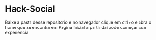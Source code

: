 # Hack-Social
Baixe a pasta desse repositorio e no navegador clique em ctrl+o e abra o home que se encontra em Pagina Inicial a partir dai pode começar sua experiencia
